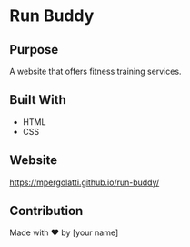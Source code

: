 # Run Buddy

## Purpose
A website that offers fitness training services.

## Built With
* HTML
* CSS

## Website
https://mpergolatti.github.io/run-buddy/

## Contribution
Made with ❤️ by [your name]